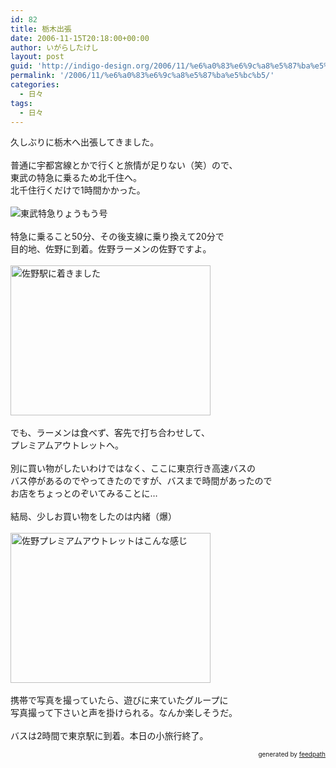 ```yaml
---
id: 82
title: 栃木出張
date: 2006-11-15T20:18:00+00:00
author: いがらしたけし
layout: post
guid: 'http://indigo-design.org/2006/11/%e6%a0%83%e6%9c%a8%e5%87%ba%e5%bc%b5/'
permalink: '/2006/11/%e6%a0%83%e6%9c%a8%e5%87%ba%e5%bc%b5/'
categories:
  - 日々
tags:
  - 日々
---
```

久しぶりに栃木へ出張してきました。
<br />
<br />普通に宇都宮線とかで行くと旅情が足りない（笑）ので、
<br />東武の特急に乗るため北千住へ。
<br />北千住行くだけで1時間かかった。
<br />
<br /><img src="https://indigo-design.org/sample/blog/061115a.jpg" alt="東武特急りょうもう号" border="0"><br /><br />特急に乗ること50分、その後支線に乗り換えて20分で
<br />目的地、佐野に到着。佐野ラーメンの佐野ですよ。
<br /><br /><img style="width: 320px;height: 240px" src="https://indigo-design.org/sample/blog/061115b.jpg" alt="佐野駅に着きました" border="0"><br /><br />でも、ラーメンは食べず、客先で打ち合わせして、
<br />プレミアムアウトレットへ。
<br />
<br />別に買い物がしたいわけではなく、ここに東京行き高速バスの
<br />バス停があるのでやってきたのですが、バスまで時間があったので
<br />お店をちょっとのぞいてみることに…
<br />
<br />結局、少しお買い物をしたのは内緒（爆）
<br />
<br /><img style="width: 320px;height: 240px" src="https://indigo-design.org/sample/blog/061115c.jpg" alt="佐野プレミアムアウトレットはこんな感じ" border="0"><br /><br />携帯で写真を撮っていたら、遊びに来ていたグループに
<br />写真撮って下さいと声を掛けられる。なんか楽しそうだ。
<br />
<br />バスは2時間で東京駅に到着。本日の小旅行終了。
<div style="text-align: right;font-size: 10px">
&nbsp;&nbsp;<span>generated by <a href="http://feedpath.jp">feedpath</a></span>
</div>